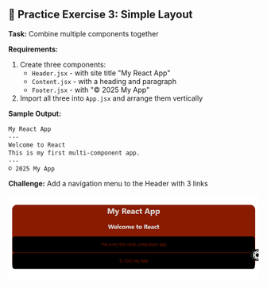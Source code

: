 ## 🎯 Practice Exercise 3: Simple Layout

**Task:** Combine multiple components together

**Requirements:**
1. Create three components:
   * `Header.jsx` - with site title "My React App"
   * `Content.jsx` - with a heading and paragraph
   * `Footer.jsx` - with "© 2025 My App"
2. Import all three into `App.jsx` and arrange them vertically

**Sample Output:**
```
My React App
---
Welcome to React
This is my first multi-component app.
---
© 2025 My App
```

**Challenge:** Add a navigation menu to the Header with 3 links

![alt text](<Screenshot 2025-10-23 113402-1.png>)